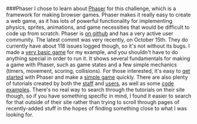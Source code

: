 ###Phaser
I chose to learn about [Phaser](http://phaser.io) for this challenge, which is a framework for making browser games.
Phaser makes it really easy to create a web game, as it has lots of powerful functionality
for implementing physics, sprites, animations, and game necessities that would be difficult to code up from scratch.
Phaser is [on github](https://github.com/photonstorm/phaser) and has a very active user community. The latest commit was
very recently, on October 15th. They do currently have about 118 issues logged though, so it's not without its bugs.
I made a [very basic game](http://students.washington.edu/lacea/info343/toolbox-challenge/) for my example,
and you shouldn't have to do anything special in order to run it. It shows several fundamentals for making a game with
Phaser, such as game states and a few simple mechanics (timers, movement, scoring, collisions).
For those interested, it's easy to [get started](http://phaser.io/tutorials/getting-started) with Phaser and make a [simple game](http://phaser.io/tutorials/making-your-first-phaser-game)
quickly. There are also plenty of tutorials created by both the [staff](http://phaser.io/learn/official-tutorials)
and [users](http://phaser.io/learn/community-tutorials), as well as some [code examples](http://phaser.io/examples).
There's no real way to search through the tutorials on their site though, so if you have something specific in mind,
I found it easier to search for that outside of their site rather than trying to scroll through pages of recently-added
stuff in the hopes of finding something close to what I was looking for.
